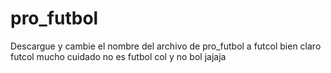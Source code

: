# pro_futbol

Descargue y cambie el nombre del archivo
de pro_futbol a futcol
bien claro futcol mucho cuidado no es futbol
col y no bol jajaja
